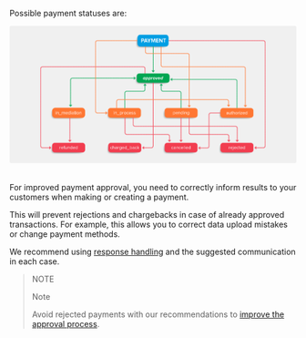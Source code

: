 Possible payment statuses are:

![payment-status](/images/api/api-payment-status-en.png)
<br>
<br>

For improved payment approval, you need to correctly inform results to your customers when making or creating a payment.

This will prevent rejections and chargebacks in case of already approved transactions.  For example, this allows you to correct data upload mistakes or change payment methods.

We recommend using [response handling](/developers/en/guides/checkout-api/handling-responses) and the suggested communication in each case.

> NOTE
>
> Note
>
> Avoid rejected payments with our recommendations to [improve the approval process](/developers/en/guides/additional-content/sales-processing/payment-rejections).